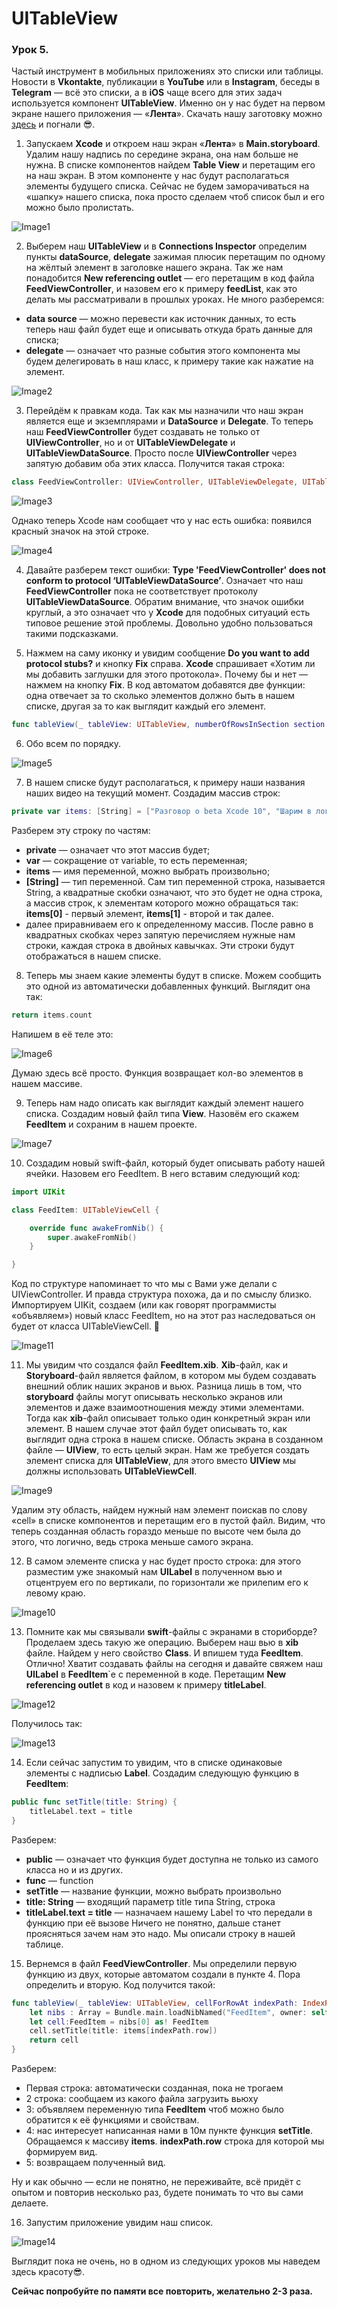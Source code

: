 # UITableView
### Урок 5.

Частый инструмент в мобильных приложениях это списки или таблицы. Новости в **Vkontakte**, публикации в **YouTube** или в **Instagram**, беседы в **Telegram** — всё это списки, а в **iOS** чаще всего для этих задач используется компонент **UITableView**. Именно он у нас будет на первом экране нашего приложения — «**Лента**». Скачать нашу заготовку можно [здесь](https://github.com/BakhMedia/Swift1.4-UIViewControllerPrint) и погнали 😎.


1. Запускаем **Xcode** и откроем наш экран «**Лента**» в **Main.storyboard**. Удалим нашу надпись по середине экрана, она нам больше не нужна. В списке компонентов найдем **Table View** и перетащим его на наш экран. В этом компоненте у нас будут располагаться элементы будущего списка. Сейчас не будем заморачиваться на «шапку» нашего списка, пока просто сделаем чтоб список был и его можно было пролистать.

![Image1](https://raw.githubusercontent.com/BakhMedia/Swift1.5-UITableViewAndDelegate/master/images/1.gif "Image1")

2. Выберем наш **UITableView** и в **Connections Inspector** определим пункты **dataSource**, **delegate** зажимая плюсик перетащим по одному на жёлтый элемент в заголовке нашего экрана. Так же нам понадобится **New referencing outlet** — его перетащим в код файла **FeedViewController**, и назовем его к примеру **feedList**, как это делать мы рассматривали в прошлых уроках. Не много разберемся:
- **data source** — можно перевести как источник данных, то есть теперь наш файл будет еще и описывать откуда брать данные для списка;
- **delegate** — означает что разные события этого компонента мы будем делегировать в наш класс, к примеру такие как нажатие на элемент.

![Image2](https://raw.githubusercontent.com/BakhMedia/Swift1.5-UITableViewAndDelegate/master/images/2.gif "Image2")

3. Перейдём к правкам кода. Так как мы назначили что наш экран является еще и экземплярами и **DataSource** и **Delegate**. То теперь наш **FeedViewController** будет создавать не только от **UIViewController**, но и от **UITableViewDelegate** и **UITableViewDataSource**. Просто после **UIViewController** через запятую добавим оба этих класса. Получится такая строка:

```swift
class FeedViewController: UIViewController, UITableViewDelegate, UITableViewDataSource {
```

![Image3](https://raw.githubusercontent.com/BakhMedia/Swift1.5-UITableViewAndDelegate/master/images/3.gif "Image3")

Однако теперь Xcode нам сообщает что у нас есть ошибка: появился красный значок на этой строке.

![Image4](https://raw.githubusercontent.com/BakhMedia/Swift1.5-UITableViewAndDelegate/master/images/4.gif "Image4")

4. Давайте разберем текст ошибки: **Type 'FeedViewController' does not conform to protocol ‘UITableViewDataSource’**. Означает что наш **FeedViewController** пока не соответствует протоколу **UITableViewDataSource**. Обратим внимание, что значок ошибки круглый, а это означает что у **Xcode** для подобных ситуаций есть типовое решение этой проблемы. Довольно удобно пользоваться такими подсказками.

5. Нажмем на саму иконку и увидим сообщение **Do you want to add protocol stubs?** и кнопку **Fix** справа. **Xcode** спрашивает «Хотим ли мы добавить заглушки для этого протокола». Почему бы и нет — нажмем на кнопку **Fix**. В код автоматом добавятся две функции: одна отвечает за то сколько элементов должно быть в нашем списке, другая за то как выглядит каждый его элемент.

```swift
func tableView(_ tableView: UITableView, numberOfRowsInSection section: Int) -> Int {
```

6. Обо всем по порядку.

![Image5](https://raw.githubusercontent.com/BakhMedia/Swift1.5-UITableViewAndDelegate/master/images/5.gif "Image5")

7. В нашем списке будут располагаться, к примеру наши названия наших видео на текущий момент. Создадим массив строк:

```swift
private var items: [String] = ["Разговор о beta Xcode 10", "Шарим в логах и создаем классы вьюхам!", "TabBar - это то что нужно", "Switch, If Else и Ночной режим", "Вывод и Позиционирование"]
```

Разберем эту строку по частям:
- **private** — означает что этот массив будет;
- **var** — сокращение от variable, то есть переменная;
- **items** — имя переменной, можно выбрать произвольно;
- **[String]** — тип переменной. Сам тип переменной строка, называется String, а квадратные скобки означают, что это будет не одна строка, а массив строк, к элементам которого можно обращаться так: **items[0]** - первый элемент, **items[1]** - второй и так далее.
- далее приравниваем его к определенному массив. После равно в квадратных скобках через запятую перечисляем нужные нам строки, каждая строка в двойных кавычках. Эти строки будут отображаться в нашем списке.

8. Теперь мы знаем какие элементы будут в списке. Можем сообщить это одной из автоматически добавленных функций. Выглядит она так:

```swift
return items.count
```

Напишем в её теле это: 

![Image6](https://raw.githubusercontent.com/BakhMedia/Swift1.5-UITableViewAndDelegate/master/images/6.gif "Image6")

Думаю здесь всё просто. Функция возвращает кол-во элементов в нашем массиве.

9. Теперь нам надо описать как выглядит каждый элемент нашего списка. Создадим новый файл типа **View**. Назовём его скажем **FeedItem** и сохраним в нашем проекте. 

![Image7](https://raw.githubusercontent.com/BakhMedia/Swift1.5-UITableViewAndDelegate/master/images/7.gif "Image7")

10. Создадим новый swift-файл, который будет описывать работу нашей ячейки. Назовем его FeedItem. В него вставим следующий код:

```swift
import UIKit

class FeedItem: UITableViewCell {

    override func awakeFromNib() {
        super.awakeFromNib()
    }

}
```
Код по структуре напоминает то что мы с Вами уже делали с UIViewController. И правда структура похожа, да и по смыслу близко. Импортируем UIKit, создаем (или как говорят программисты «объявляем») новый класс FeedItem, но на этот раз наследоваться он будет от класса UITableViewCell. 

![Image11](https://raw.githubusercontent.com/BakhMedia/Swift1.5-UITableViewAndDelegate/master/images/11.gif "Image11")


11. Мы увидим что создался файл **FeedItem.xib**. **Xib**-файл, как и **Storyboard**-файл является файлом, в котором мы будем создавать внешний облик наших экранов и вьюх. Разница лишь в том, что **storyboard** файлы могут описывать несколько экранов или элементов и даже взаимоотношения между этими элементами. Тогда как **xib**-файл описывает только один конкретный экран или элемент. В нашем случае этот файл будет описывать то, как выглядит одна строка в нашем списке. Область экрана в созданном файле — **UIView**, то есть целый экран. Нам же требуется создать элемент списка для **UITableView**, для этого вместо **UIView** мы должны использовать **UITableViewCell**. 

![Image9](https://raw.githubusercontent.com/BakhMedia/Swift1.5-UITableViewAndDelegate/master/images/9.gif "Image9")

Удалим эту область, найдем нужный нам элемент поискав по слову «cell» в списке компонентов и перетащим его в пустой файл. Видим, что теперь созданная область гораздо меньше по высоте чем была до этого, что логично, ведь строка меньше самого экрана.

12.  В самом элементе списка у нас будет просто строка: для этого разместим уже знакомый нам **UILabel** в полученном вью и отцентруем его по вертикали, по горизонтали же прилепим его к левому краю. 

![Image10](https://raw.githubusercontent.com/BakhMedia/Swift1.5-UITableViewAndDelegate/master/images/10.gif "Image10")

13. Помните как мы связывали **swift**-файлы с экранами в сториборде? Проделаем здесь такую же операцию. Выберем наш вью в **xib** файле. Найдем у него свойство **Class**. И впишем туда **FeedItem**. Отлично! Хватит создавать файлы на сегодня и давайте свяжем наш **UILabel** в **FeedItem**`e с переменной в коде. Перетащим **New referencing outlet** в код и назовем к примеру **titleLabel**.

![Image12](https://raw.githubusercontent.com/BakhMedia/Swift1.5-UITableViewAndDelegate/master/images/12.gif "Image12")

Получилось так:

![Image13](https://raw.githubusercontent.com/BakhMedia/Swift1.5-UITableViewAndDelegate/master/images/13.png "Image13")

14.  Если сейчас запустим то увидим, что в списке одинаковые элементы с надписью **Label**. Создадим следующую функцию в **FeedItem**:

```swift
public func setTitle(title: String) {
    titleLabel.text = title
}
```

Разберем: 
- **public** — означает что функция будет доступна не только из самого класса но и из других.
- **func** — function
- **setTitle** — название функции, можно выбрать произвольно
- **title: String** — входящий параметр title типа String, строка
- **titleLabel.text = title** — назначаем нашему Label то что передали в функцию при её вызове
Ничего не понятно, дальше станет проясняться зачем нам это надо. Мы описали строку в нашей таблице.


15. Вернемся в файл **FeedViewController**. Мы определили первую функцию из двух, которые автоматом создали в пункте 4. Пора определить и вторую. Код получится такой:

```swift
func tableView(_ tableView: UITableView, cellForRowAt indexPath: IndexPath) -> UITableViewCell {
    let nibs : Array = Bundle.main.loadNibNamed("FeedItem", owner: self, options: nil)!
    let cell:FeedItem = nibs[0] as! FeedItem
    cell.setTitle(title: items[indexPath.row])
    return cell
}
```

Разберем:
- Первая строка: автоматически созданная, пока не трогаем
- 2 строка: сообщаем из какого файла загрузить вьюху
- 3: объявляем переменную типа **FeedItem** чтоб можно было обратится к её функциями и свойствам.
- 4: нас интересует написанная нами в 10м пункте функция **setTitle**. Обращаемся к массиву **items**. **indexPath.row** строка для которой мы формируем вид.
- 5: возвращаем полученный вид.

Ну и как обычно — если не понятно, не переживайте, всё придёт с опытом и повторив несколько раз, будете понимать то что вы сами делаете.

16. Запустим приложение увидим наш список.

![Image14](https://raw.githubusercontent.com/BakhMedia/Swift1.5-UITableViewAndDelegate/master/images/14.gif "Image14")

Выглядит пока не очень, но в одном из следующих уроков мы наведем здесь красоту😎.




**Сейчас попробуйте по памяти все повторить, желательно 2-3 раза.**






